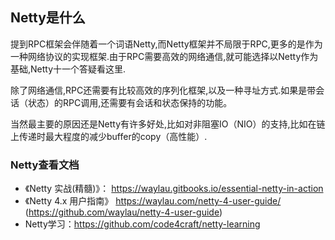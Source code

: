 ## Netty是什么

提到RPC框架会伴随着一个词语Netty,而Netty框架并不局限于RPC,更多的是作为一种网络协议的实现框架.由于RPC需要高效的网络通信,就可能选择以Netty作为基础,Netty十一个答疑看这里.

除了网络通信,RPC还需要有比较高效的序列化框架,以及一种寻址方式.如果是带会话（状态）的RPC调用,还需要有会话和状态保持的功能。

当然最主要的原因还是Netty有许多好处,比如对非阻塞IO（NIO）的支持,比如在链上传递时最大程度的减少buffer的copy（高性能）.

### Netty查看文档
- 《Netty 实战(精髓)》： https://waylau.gitbooks.io/essential-netty-in-action
- 《Netty 4.x 用户指南》 https://waylau.com/netty-4-user-guide/ (https://github.com/waylau/netty-4-user-guide)
-  Netty学习：https://github.com/code4craft/netty-learning